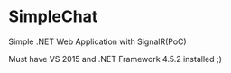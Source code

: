 # SimpleChat
Simple .NET Web Application with SignalR(PoC)

Must have VS 2015 and .NET Framework 4.5.2 installed ;)
